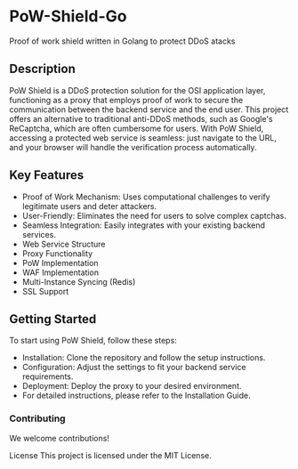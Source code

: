 # PoW-Shield-Go
Proof of work shield written in Golang to protect DDoS atacks

## Description
PoW Shield is a DDoS protection solution for the OSI application layer, functioning as a proxy that employs proof of work to secure the communication between the backend service and the end user. This project offers an alternative to traditional anti-DDoS methods, such as Google's ReCaptcha, which are often cumbersome for users. With PoW Shield, accessing a protected web service is seamless: just navigate to the URL, and your browser will handle the verification process automatically.

## Key Features

- Proof of Work Mechanism: Uses computational challenges to verify legitimate users and deter attackers.
- User-Friendly: Eliminates the need for users to solve complex captchas.
- Seamless Integration: Easily integrates with your existing backend services.
- Web Service Structure
- Proxy Functionality
- PoW Implementation
- WAF Implementation
- Multi-Instance Syncing (Redis)
- SSL Support

## Getting Started
To start using PoW Shield, follow these steps:

- Installation: Clone the repository and follow the setup instructions.
- Configuration: Adjust the settings to fit your backend service requirements.
- Deployment: Deploy the proxy to your desired environment.
- For detailed instructions, please refer to the Installation Guide.

### Contributing
We welcome contributions! 

License
This project is licensed under the MIT License.
